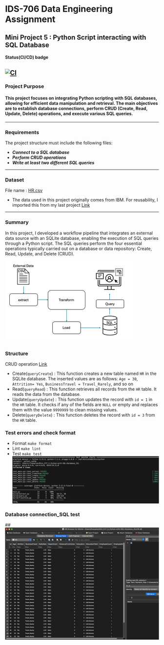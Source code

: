 # IDS-706 Data Engineering Assignment
## Mini Project 5 : Python Script interacting with SQL Database

#### Status(CI/CD) badge
[![CI](https://github.com/nogibjj/Mini_PJT_5_Python-with-SQL-Database_ISL/actions/workflows/CICD.yml/badge.svg)](https://github.com/nogibjj/Mini_PJT_5_Python-with-SQL-Database_ISL/actions/workflows/CICD.yml)
------
### Project Purpose

#### This project focuses on integrating Python scripting with SQL databases, allowing for efficient data manipulation and retrieval. The main objectives are to establish database connections, perform CRUD (Create, Read, Update, Delete) operations, and execute various SQL queries.
-----

### Requirements
The project structure must include the following files:

* ***Connect to a SQL database*** 
* ***Perform CRUD operations*** 
* ***Write at least two different SQL queries***

---------
### Dataset
File name : [HR.csv](HR.csv) 
 - The data used in this project originally comes from IBM. For reusability, I imported this from my last project [Link](https://raw.githubusercontent.com/nogibjj/Mini_PJT_3_Polars_ISL/refs/heads/main/HR.csv)

----------
### Summary
In this project, I developed a workflow pipeline that integrates an external data source with an SQLite database, enabling the execution of SQL queries through a Python script. The SQL queries perform the four essential operations typically carried out on a database or data repository: Create, Read, Update, and Delete (CRUD).

![Overview](Overview.png)

### Structure
CRUD operation [Link](query.py)
- Create(`queryCreate`) : This function creates a new table named `HR` in the SQLite database. The inserted values are as follows: `Age = 30`, `Attrition= Yes`, `BusinessTravel = Travel_Rarely`, and so on
- Read(`queryRead`) : This function retrieves all records from the `HR` table. It reads the data from the database.
- Update(`queryUpdate`) : This function updates the record with `id = 1` in the `HR` table. It checks if any of the fields are `NULL` or empty and replaces them with the value `9999999` to clean missing values.
- Delete(`queryDelete`) : This function deletes the record with `id = 3` from the `HR` table.

### Test errors and check format
- Format `make format`
- Lint `make lint`
- Test `make test`
![test](Error_test.png)

### Database connection_SQL test
##![SQL](SQL.png)